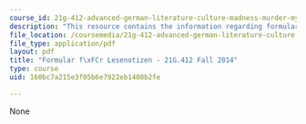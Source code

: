 ```yaml
---
course_id: 21g-412-advanced-german-literature-culture-madness-murder-mysteries-fall-2014
description: "This resource contains the information regarding formular f\xFCr lesenotizen."
file_location: /coursemedia/21g-412-advanced-german-literature-culture-madness-murder-mysteries-fall-2014/160bc7a215e3f05b6e7922eb1408b2fe_MIT21G_412F14_Wk1_neu_Les.pdf
file_type: application/pdf
layout: pdf
title: "Formular f\xFCr Lesenotizen - 21G.412 Fall 2014"
type: course
uid: 160bc7a215e3f05b6e7922eb1408b2fe

---
```

None